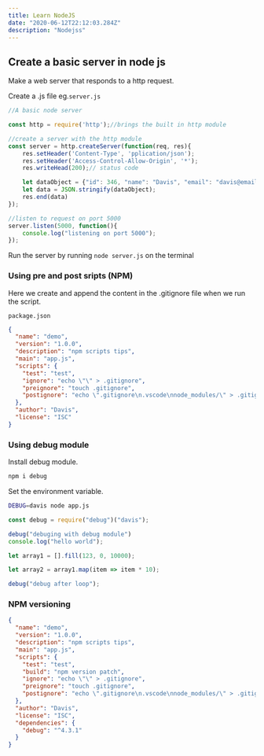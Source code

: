 ```yaml
---
title: Learn NodeJS
date: "2020-06-12T22:12:03.284Z"
description: "Nodejss"
---
```


## Create a basic server in node js

Make a web server that responds to a http request.

Create a .js file eg.```server.js```

```javascript
//A basic node server

const http = require('http');//brings the built in http module

//create a server with the http module
const server = http.createServer(function(req, res){
    res.setHeader('Content-Type', 'pplication/json');
    res.setHeader('Access-Control-Allow-Origin', '*');
    res.writeHead(200);// status code

    let dataObject = {"id": 346, "name": "Davis", "email": "davis@email.com"};
    let data = JSON.stringify(dataObject);
    res.end(data)
});

//listen to request on port 5000
server.listen(5000, function(){
    console.log("listening on port 5000");
});
```

Run the server by running ```node server.js``` on the terminal

### Using pre and post sripts (NPM)

Here we create and append the content in the .gitignore file when we run the script.

```package.json```

```json
{
  "name": "demo",
  "version": "1.0.0",
  "description": "npm scripts tips",
  "main": "app.js",
  "scripts": {
    "test": "test",
    "ignore": "echo \"\" > .gitignore",
    "preignore": "touch .gitignore",
    "postignore": "echo \".gitignore\n.vscode\nnode_modules/\" > .gitignore "
  },
  "author": "Davis",
  "license": "ISC"
}
```

### Using debug module

Install debug module.

```bash
npm i debug
```

Set the environment variable.

```bash
DEBUG=davis node app.js 
```

```javascript
const debug = require("debug")("davis");

debug("debuging with debug module")
console.log("hello world");

let array1 = [].fill(123, 0, 10000);

let array2 = array1.map(item => item * 10);

debug("debug after loop");
```

### NPM versioning

```json
{
  "name": "demo",
  "version": "1.0.0",
  "description": "npm scripts tips",
  "main": "app.js",
  "scripts": {
    "test": "test",
    "build": "npm version patch",
    "ignore": "echo \"\" > .gitignore",
    "preignore": "touch .gitignore",
    "postignore": "echo \".gitignore\n.vscode\nnode_modules/\" > .gitignore "
  },
  "author": "Davis",
  "license": "ISC",
  "dependencies": {
    "debug": "^4.3.1"
  }
}
```
